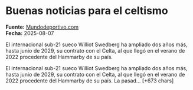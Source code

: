 # Buenas noticias para el celtismo

**Fuente:** [Mundodeportivo.com](https://www.mundodeportivo.com/futbol/20250807/1002511559/williot-swedberg-amplia-contrato-celta-2029.html)  
**Fecha:** 2025-08-07

El internacional sub-21 sueco Williot Swedberg ha ampliado dos años más, hasta junio de 2029, su contrato con el Celta, al que llegó en el verano de 2022 procedente del Hammarby de su país.

El internacional sub-21 sueco Williot Swedberg ha ampliado dos años más, hasta junio de 2029, su contrato con el Celta, al que llegó en el verano de 2022 procedente del Hammarby de su país.
La pasad… [+673 chars]
